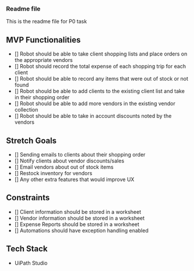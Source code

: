 ### Readme file

This is the readme file for P0 task

## MVP Functionalities

- []  Robot should be able to take client shopping lists and place orders on the appropriate vendors
- []  Robot should record the total expense of each shopping trip for each client
- []  Robot should be able to record any items that were out of stock or not found
- []  Robot should be able to add clients to the existing client list and take in their shopping order
- []  Robot should be able to add more vendors in the existing vendor collection
- []  Robot should be able to take in account discounts noted by the vendors

## Stretch Goals

- []  Sending emails to clients about their shopping order
- []  Notify clients about vendor discounts/sales
- []  Email vendors about out of stock items
- []  Restock inventory for vendors
- []  Any other extra features that would improve UX

## Constraints

- []   Client information should be stored in a worksheet
- []   Vendor information should be stored in a worksheet
- []   Expense Reports should be stored in a worksheet
- []   Automations should have exception handling enabled

## Tech Stack
- UiPath Studio